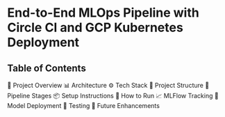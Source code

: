 # **End-to-End MLOps Pipeline with Circle CI and GCP Kubernetes Deployment**

## **Table of Contents**
📌 Project Overview
📊 Architecture
⚙️ Tech Stack
📁 Project Structure
🔄 Pipeline Stages
📦 Setup Instructions
🚀 How to Run
📈 MLFlow Tracking
🔐 Model Deployment
🧪 Testing
📝 Future Enhancements



